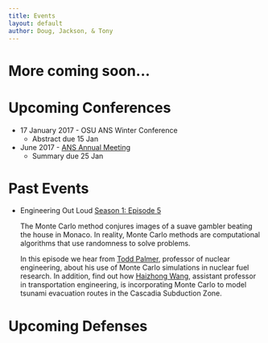 ```yaml
---
title: Events
layout: default
author: Doug, Jackson, & Tony
---
```

More coming soon...
================================

# Upcoming Conferences
* 17 January 2017 - OSU ANS Winter Conference
  - Abstract due 15 Jan
* June 2017 - [ANS Annual Meeting](ansannual.org)
  - Summary due 25 Jan

# Past Events
* Engineering Out Loud [Season 1: Episode 5](http://engineering.oregonstate.edu/episode-5-odds-ends)

  The Monte Carlo method conjures images of a suave gambler beating the house in Monaco. In reality, Monte Carlo methods are computational algorithms that use randomness to solve problems. 

  In this episode we hear from [Todd Palmer](http://ne.oregonstate.edu/todd-s-palmer), professor of nuclear engineering, about his use of Monte Carlo simulations in nuclear fuel research. In addition, find out how [Haizhong Wang](http://cce.oregonstate.edu/wang), assistant professor in transportation engineering, is incorporating Monte Carlo to model tsunami evacuation routes in the Cascadia Subduction Zone.
  
# Upcoming Defenses
